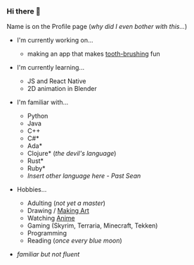 ### Hi there 👋

Name is on the Profile page (*why did I even bother with this...*)

- I'm currently working on...
    - making an app that makes [tooth-brushing](https://github.com/calvin-cs262-fall2021-teamF/toothflex-project) fun

- I'm currently learning...
    - JS and React Native
    - 2D animation in Blender

- I'm familiar with...
    - Python
    - Java
    - C++
    - C#*
    - Ada*
    - Clojure* (*the devil's language*)
    - Rust*
    - Ruby*
    - *Insert other language here - Past Sean*

- Hobbies...
    - Adulting (*not yet a master*)
    - Drawing / [Making Art](https://avaruto.artstation.com/)
    - Watching [Anime](https://github.com/sebems/sebems/blob/main/AnimeList.md)
    - Gaming (Skyrim, Terraria, Minecraft, Tekken)
    - Programming
    - Reading (*once every blue moon*)

* *familiar but not fluent*

<!--
**sebems/sebems** is a ✨ _special_ ✨ repository because its `README.md` (this file) appears on your GitHub profile.

Here are some ideas to get you started:

- 🔭 I’m currently working on ...
- 🌱 I’m currently learning ...
- 👯 I’m looking to collaborate on ...
- 🤔 I’m looking for help with ...
- 💬 Ask me about ...
- 📫 How to reach me: ...
- 😄 Pronouns: ...
- ⚡ Fun fact: ...
-->
